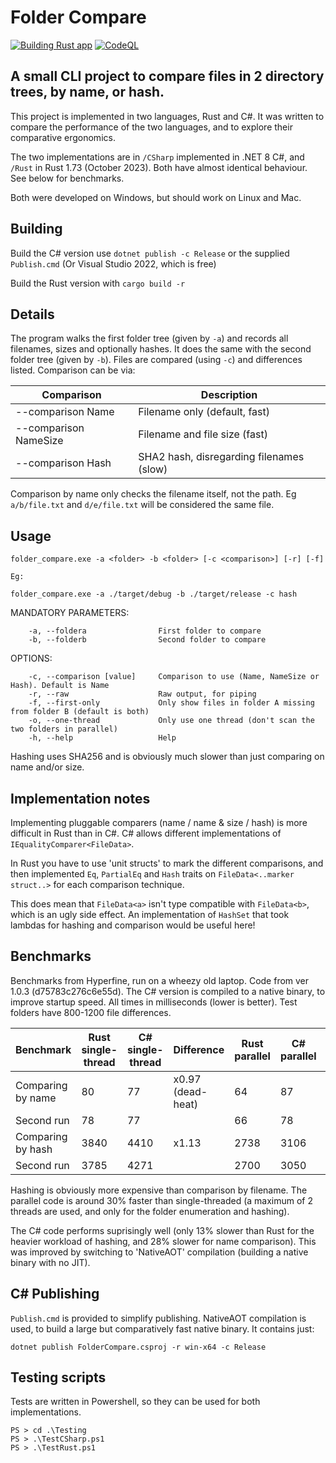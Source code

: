 # Folder Compare

[![Building Rust app](https://github.com/lookbusy1344/FolderCompare/actions/workflows/Rust%20build.yml/badge.svg)](https://github.com/lookbusy1344/FolderCompare/actions/workflows/Rust%20build.yml)
[![CodeQL](https://github.com/lookbusy1344/FolderCompare/actions/workflows/github-code-scanning/codeql/badge.svg)](https://github.com/lookbusy1344/FolderCompare/actions/workflows/github-code-scanning/codeql)

## A small CLI project to compare files in 2 directory trees, by name, or hash.

This project is implemented in two languages, Rust and C#. It was written to compare the performance of the two languages, and to explore their comparative ergonomics.

The two implementations are in `/CSharp` implemented in .NET 8 C#, and `/Rust` in Rust 1.73 (October 2023). Both have almost identical behaviour. See below for benchmarks.

Both were developed on Windows, but should work on Linux and Mac.

## Building

Build the C# version use `dotnet publish -c Release` or the supplied `Publish.cmd` (Or Visual Studio 2022, which is free)

Build the Rust version with `cargo build -r`

## Details
The program walks the first folder tree (given by `-a`) and records all filenames, sizes and optionally hashes. It does the same with the second folder tree (given by `-b`). Files are compared (using `-c`) and differences listed. Comparison can be via:

| Comparison | Description |
| -- | -- |
| --comparison Name       | Filename only (default, fast) |
| --comparison NameSize   | Filename and file size (fast) |
| --comparison Hash       | SHA2 hash, disregarding filenames (slow) |

Comparison by name only checks the filename itself, not the path. Eg `a/b/file.txt` and `d/e/file.txt` will be considered the same file.


## Usage

```
folder_compare.exe -a <folder> -b <folder> [-c <comparison>] [-r] [-f]

Eg:

folder_compare.exe -a ./target/debug -b ./target/release -c hash
```

MANDATORY PARAMETERS:
```
    -a, --foldera                First folder to compare
    -b, --folderb                Second folder to compare
```

OPTIONS:
```
    -c, --comparison [value]     Comparison to use (Name, NameSize or Hash). Default is Name
    -r, --raw                    Raw output, for piping
    -f, --first-only             Only show files in folder A missing from folder B (default is both)
    -o, --one-thread             Only use one thread (don't scan the two folders in parallel)
    -h, --help                   Help
```

Hashing uses SHA256 and is obviously much slower than just comparing on name and/or size.

## Implementation notes

Implementing pluggable comparers (name / name & size / hash) is more difficult in Rust than in C#. C# allows different implementations of `IEqualityComparer<FileData>`.

In Rust you have to use 'unit structs' to mark the different comparisons, and then implemented `Eq`, `PartialEq` and `Hash` traits on `FileData<..marker struct..>` for each comparison technique.

This does mean that `FileData<a>` isn't type compatible with `FileData<b>`, which is an ugly side effect. An implementation of `HashSet` that took lambdas for hashing and comparison would be useful here!

## Benchmarks

Benchmarks from Hyperfine, run on a wheezy old laptop. Code from ver 1.0.3 (d75783c276c6e55d). The C# version is compiled to a native binary, to improve startup speed. All times in milliseconds (lower is better). Test folders have 800-1200 file differences.

| Benchmark      | Rust single-thread   | C# single-thread  | Difference  | Rust parallel | C# parallel | Difference |
| ----------- | -----------   | -----------  | ----------- | -----------     | ----------- | --------- |          
| Comparing by name | 80 | 77 |	x0.97 (dead-heat)	                    |	    64	|    87   |	x1.28 |
| Second run		| 78 | 77 |		                                    |	    66	|    78   | |
| Comparing by hash | 3840 | 4410 |	x1.13                               |      2738 |   3106  |	x1.13 |
| Second run	    | 3785 | 4271 |                                     |		2700 |   3050  | |

Hashing is obviously more expensive than comparison by filename. The parallel code is around 30% faster than single-threaded (a maximum of 2 threads are used, and only for the folder enumeration and hashing).

The C# code performs suprisingly well (only 13% slower than Rust for the heavier workload of hashing, and 28% slower for name comparison). This was improved by switching to 'NativeAOT' compilation (building a native binary with no JIT).

## C# Publishing

`Publish.cmd` is provided to simplify publishing. NativeAOT compilation is used, to build a large but comparatively fast native binary. It contains just:

```
dotnet publish FolderCompare.csproj -r win-x64 -c Release
```

## Testing scripts

Tests are written in Powershell, so they can be used for both implementations.

```
PS > cd .\Testing
PS > .\TestCSharp.ps1
PS > .\TestRust.ps1
```
